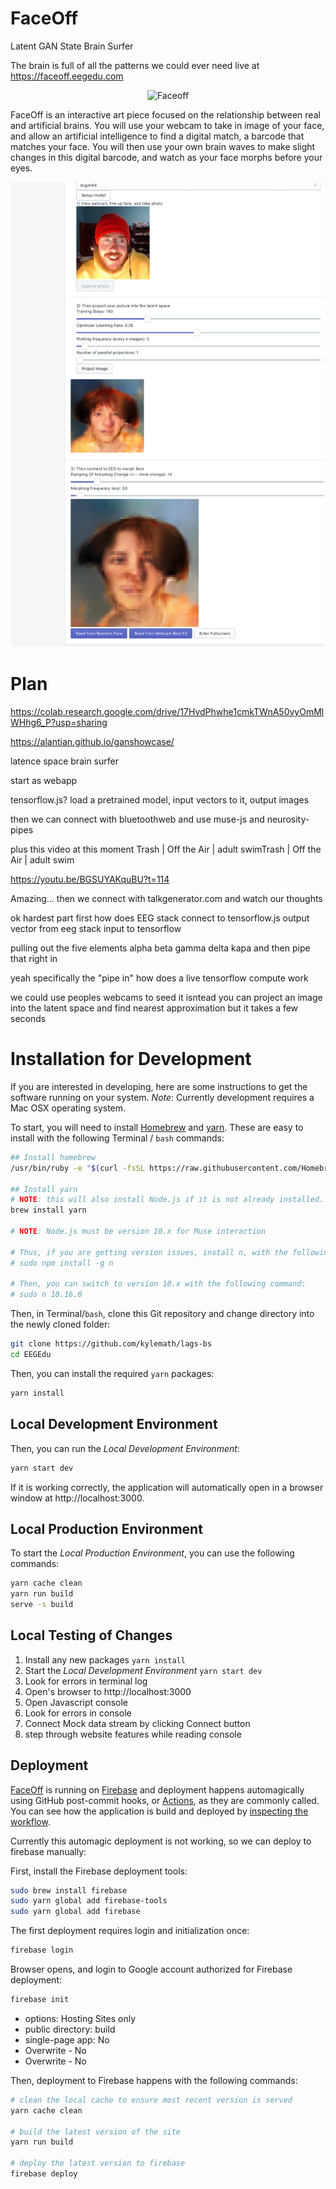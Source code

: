 # FaceOff
Latent GAN State Brain Surfer

The brain is full of all the patterns we could ever need
live at https://faceoff.eegedu.com

<p align="center">
<img src="animate.gif" alt="Faceoff" width=500 />
</p>


FaceOff is an interactive art piece focused on the relationship between real and artificial brains. You will use your webcam to take in image of your face, and allow an artificial intelligence to find a digital match, a barcode that matches your face. You will then use your own brain waves to make slight changes in this digital barcode, and watch as your face morphs before your eyes.

<p align="center">
<img src="screenShot.png" alt="Faceoff" width=500 />
</p>

# Plan 

https://colab.research.google.com/drive/17HvdPhwhe1cmkTWnA50vyOmMlWHhg6_P?usp=sharing

https://alantian.github.io/ganshowcase/

latence space brain surfer

start as webapp

tensorflow.js? load a pretrained model, input vectors to it, output images

then we can connect with bluetoothweb and use muse-js and neurosity-pipes

plus this video at this moment Trash | Off the Air | adult swimTrash | Off the Air | adult swim

https://youtu.be/BGSUYAKquBU?t=114

Amazing... then we connect with talkgenerator.com and watch our thoughts

ok hardest part first how does EEG stack connect to tensorflow.js output vector from eeg stack input to tensorflow

pulling out the five elements alpha beta gamma delta kapa and then pipe that right in

yeah specifically the "pipe in" how does a live tensorflow compute work

we could use peoples webcams to seed it isntead you can project an image into the latent space and find nearest approximation but it takes a few seconds


# Installation for Development 

If you are interested in developing, here are some instructions to get the software running on your system. *Note*: Currently development requires a Mac OSX operating system. 

To start, you will need to install [Homebrew](https://brew.sh) and [yarn](https://yarnpkg.com/lang/en/docs/install/#mac-stable). These are easy to install with the following Terminal / `bash` commands:

```sh
## Install homebrew
/usr/bin/ruby -e "$(curl -fsSL https://raw.githubusercontent.com/Homebrew/install/master/install)"

## Install yarn
# NOTE: this will also install Node.js if it is not already installed.
brew install yarn 

# NOTE: Node.js must be version 10.x for Muse interaction

# Thus, if you are getting version issues, install n, with the following command:
# sudo npm install -g n

# Then, you can switch to version 10.x with the following command:
# sudo n 10.16.0
```

Then, in Terminal/`bash`, clone this Git repository and change directory into the newly cloned folder:

```sh
git clone https://github.com/kylemath/lags-bs
cd EEGEdu
```

Then, you can install the required `yarn` packages:

```sh
yarn install
```

## Local Development Environment
Then, you can run the *Local Development Environment*:

```sh
yarn start dev
```

If it is working correctly, the application will automatically open in a browser window at http://localhost:3000.





## Local Production Environment

To start the *Local Production Environment*, you can use the following commands: 

```sh
yarn cache clean
yarn run build
serve -s build
```

## Local Testing of Changes

1. Install any new packages `yarn install`
1. Start the *Local Development Environment* `yarn start dev`
1. Look for errors in terminal log
1. Open's browser to http://localhost:3000
1. Open Javascript console
1. Look for errors in console
1. Connect Mock data stream by clicking Connect button
1. step through website features while reading console

## Deployment

[FaceOff](https://faceoff.eegedu.com) is running on [Firebase](https://firebase.google.com/) and deployment happens automagically using GitHub post-commit hooks, or [Actions](https://github.com/kylemath/Faceoff/actions), as they are commonly called. You can see how the application is build and deployed by [inspecting the workflow](https://github.com/kylemath/Faceoff/blob/master/.github/workflows/workflow.yml). 

Currently this automagic deployment is not working, so we can deploy to firebase manually:

First, install the Firebase deployment tools:

```sh
sudo brew install firebase
sudo yarn global add firebase-tools
sudo yarn global add firebase
```

The first deployment requires login and initialization once:

```sh
firebase login
```

Browser opens, and login to Google account authorized for Firebase deployment:

```sh
firebase init
```

* options: Hosting Sites only
* public directory: build
* single-page app: No
* Overwrite - No
* Overwrite - No

Then, deployment to Firebase happens with the following commands:

```sh
# clean the local cache to ensure most recent version is served
yarn cache clean

# build the latest version of the site
yarn run build

# deploy the latest version to firebase
firebase deploy
```


